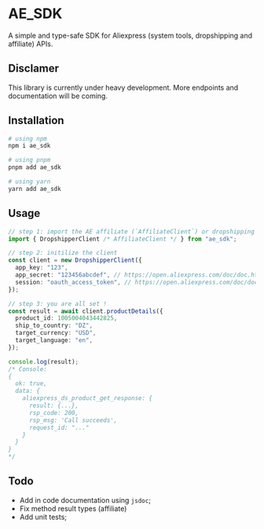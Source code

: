 # AE_SDK

A simple and type-safe SDK for Aliexpress (system tools, dropshipping and affiliate) APIs.

## Disclamer

This library is currently under heavy development. More endpoints and documentation will be coming.

## Installation

```sh
# using npm
npm i ae_sdk

# using pnpm
pnpm add ae_sdk

# using yarn
yarn add ae_sdk
```

## Usage

```ts
// step 1: import the AE affiliate (`AffiliateClient`) or dropshipping (`DropshipperClient`) client
import { DropshipperClient /* AffiliateClient */ } from "ae_sdk";

// step 2: initilize the client
const client = new DropshipperClient({
  app_key: "123",
  app_secret: "123456abcdef", // https://open.aliexpress.com/doc/doc.htm?nodeId=27493&docId=118729#/?docId=732
  session: "oauth_access_token", // https://open.aliexpress.com/doc/doc.htm?nodeId=27493&docId=118729#/?docId=730
});

// step 3: you are all set !
const result = await client.productDetails({
  product_id: 1005004043442825,
  ship_to_country: "DZ",
  target_currency: "USD",
  target_language: "en",
});

console.log(result);
/* Console:
{
  ok: true,
  data: {
    aliexpress_ds_product_get_response: {
      result: {...},
      rsp_code: 200,
      rsp_msg: 'Call succeeds',
      request_id: "..."
    }
  }
}
*/
```

## Todo

- Add in code documentation using `jsdoc`;
- Fix method result types (affiliate)
- Add unit tests;
